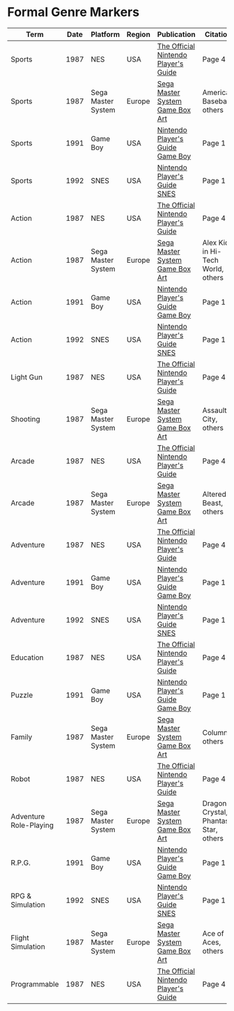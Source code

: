 # Formal Genre Markers

| Term   | Date | Platform  | Region | Publication | Citation |
|--------|------|-----------|-------------------|--------|-------------|
| Sports | 1987 | NES       | USA    | [The Official Nintendo Player's Guide](https://archive.org/details/The_Official_Nintendo_Players_Guide_1987) | Page 4 |
| Sports | 1987 | Sega Master System | Europe | [Sega Master System Game Box Art](https://www.theoldcomputer.com/game-box-art-covers/index.php?folder=Sega/Master-System) | American Baseball, others |
| Sports | 1991 | Game Boy  | USA    | [Nintendo Player's Guide Game Boy](https://archive.org/details/Nintendo_Players_Guide_Game_Boy/page/n1/mode/2up) | Page 1 |
| Sports | 1992 | SNES      | USA    | [Nintendo Player's Guide SNES](https://archive.org/details/Nintendo_Players_Guide_SNES) | Page 1 |
| Action | 1987 | NES       | USA    | [The Official Nintendo Player's Guide](https://archive.org/details/The_Official_Nintendo_Players_Guide_1987) | Page 4 |
| Action | 1987 | Sega Master System | Europe | [Sega Master System Game Box Art](https://www.theoldcomputer.com/game-box-art-covers/index.php?folder=Sega/Master-System) | Alex Kidd in Hi-Tech World, others |
| Action | 1991 | Game Boy  | USA    | [Nintendo Player's Guide Game Boy](https://archive.org/details/Nintendo_Players_Guide_Game_Boy/page/n1/mode/2up) | Page 1 |
| Action | 1992 | SNES      | USA    | [Nintendo Player's Guide SNES](https://archive.org/details/Nintendo_Players_Guide_SNES) | Page 1 |
| Light Gun | 1987 | NES    | USA    | [The Official Nintendo Player's Guide](https://archive.org/details/The_Official_Nintendo_Players_Guide_1987) | Page 4 |
| Shooting | 1987 | Sega Master System | Europe | [Sega Master System Game Box Art](https://www.theoldcomputer.com/game-box-art-covers/index.php?folder=Sega/Master-System) | Assault City, others |
| Arcade | 1987 | NES       | USA    | [The Official Nintendo Player's Guide](https://archive.org/details/The_Official_Nintendo_Players_Guide_1987) | Page 4 |
| Arcade | 1987 | Sega Master System | Europe | [Sega Master System Game Box Art](https://www.theoldcomputer.com/game-box-art-covers/index.php?folder=Sega/Master-System) | Altered Beast, others |
| Adventure | 1987 | NES    | USA    | [The Official Nintendo Player's Guide](https://archive.org/details/The_Official_Nintendo_Players_Guide_1987) | Page 4 |
| Adventure | 1991 | Game Boy  | USA    | [Nintendo Player's Guide Game Boy](https://archive.org/details/Nintendo_Players_Guide_Game_Boy/page/n1/mode/2up) | Page 1 |
| Adventure | 1992 | SNES      | USA    | [Nintendo Player's Guide SNES](https://archive.org/details/Nintendo_Players_Guide_SNES) | Page 1 |
| Education | 1987 | NES    | USA    | [The Official Nintendo Player's Guide](https://archive.org/details/The_Official_Nintendo_Players_Guide_1987) | Page 4 |
| Puzzle | 1991 | Game Boy  | USA    | [Nintendo Player's Guide Game Boy](https://archive.org/details/Nintendo_Players_Guide_Game_Boy/page/n1/mode/2up) | Page 1 |
| Family | 1987 | Sega Master System | Europe | [Sega Master System Game Box Art](https://www.theoldcomputer.com/game-box-art-covers/index.php?folder=Sega/Master-System) | Columns, others |
| Robot | 1987 | NES        | USA    | [The Official Nintendo Player's Guide](https://archive.org/details/The_Official_Nintendo_Players_Guide_1987) | Page 4 |
| Adventure Role-Playing | 1987 | Sega Master System | Europe | [Sega Master System Game Box Art](https://www.theoldcomputer.com/game-box-art-covers/index.php?folder=Sega/Master-System) | Dragon Crystal, Phantasy Star, others |
| R.P.G. | 1991 | Game Boy  | USA    | [Nintendo Player's Guide Game Boy](https://archive.org/details/Nintendo_Players_Guide_Game_Boy/page/n1/mode/2up) | Page 1 |
| RPG & Simulation | 1992 | SNES      | USA    | [Nintendo Player's Guide SNES](https://archive.org/details/Nintendo_Players_Guide_SNES) | Page 1 |
| Flight Simulation | 1987 | Sega Master System | Europe | [Sega Master System Game Box Art](https://www.theoldcomputer.com/game-box-art-covers/index.php?folder=Sega/Master-System) | Ace of Aces, others |
| Programmable | 1987 | NES | USA    | [The Official Nintendo Player's Guide](https://archive.org/details/The_Official_Nintendo_Players_Guide_1987) | Page 4 |

